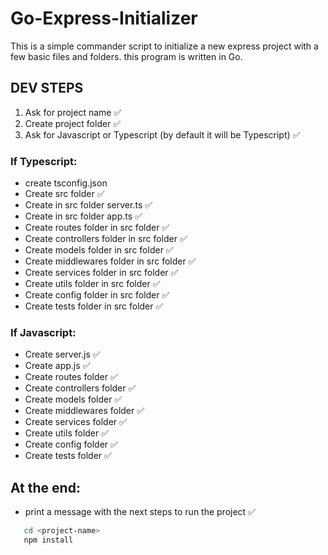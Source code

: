 # Go-Express-Initializer

This is a simple commander script to initialize a new express project with a few basic files and folders. this program is written in Go.

## DEV STEPS

1. Ask for project name ✅
2. Create project folder ✅
3. Ask for Javascript or Typescript (by default it will be Typescript) ✅

### If Typescript:

- create tsconfig.json
- Create src folder ✅
- Create in src folder server.ts ✅
- Create in src folder app.ts ✅
- Create routes folder in src folder ✅
- Create controllers folder in src folder ✅
- Create models folder in src folder ✅
- Create middlewares folder in src folder ✅
- Create services folder in src folder ✅
- Create utils folder in src folder ✅
- Create config folder in src folder ✅
- Create tests folder in src folder ✅

### If Javascript:

- Create server.js ✅
- Create app.js ✅
- Create routes folder ✅
- Create controllers folder ✅ 
- Create models folder ✅
- Create middlewares folder ✅
- Create services folder ✅
- Create utils folder ✅
- Create config folder ✅
- Create tests folder ✅

## At the end:

- print a message with the next steps to run the project ✅
 ```bash
    cd <project-name>
    npm install
```
